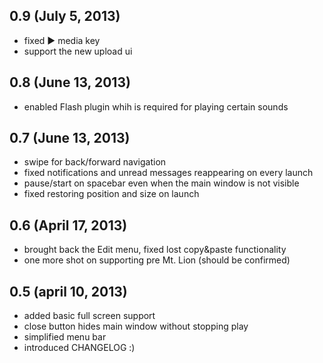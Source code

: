 ## 0.9 (July 5, 2013)

- fixed ▶ media key
- support the new upload ui

## 0.8 (June 13, 2013)

- enabled Flash plugin whih is required for playing certain sounds

## 0.7 (June 13, 2013)

- swipe for back/forward navigation
- fixed notifications and unread messages reappearing on every launch
- pause/start on spacebar even when the main window is not visible
- fixed restoring position and size on launch

## 0.6 (April 17, 2013)

- brought back the Edit menu, fixed lost copy&paste functionality
- one more shot on supporting pre Mt. Lion (should be confirmed)

## 0.5 (april 10, 2013)

- added basic full screen support
- close button hides main window without stopping play
- simplified menu bar
- introduced CHANGELOG :)
